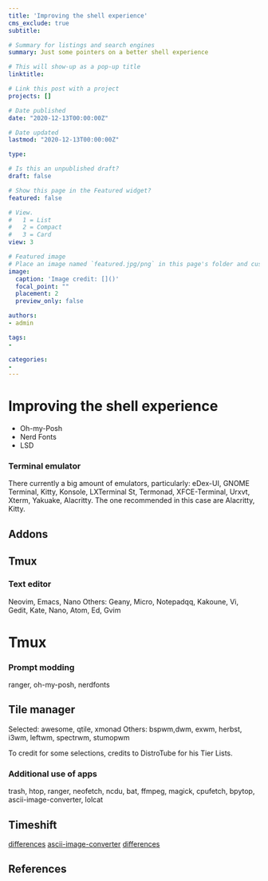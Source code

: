 ```yaml
---
title: 'Improving the shell experience'
cms_exclude: true
subtitle:

# Summary for listings and search engines
summary: Just some pointers on a better shell experience

# This will show-up as a pop-up title
linktitle: 

# Link this post with a project
projects: []

# Date published
date: "2020-12-13T00:00:00Z"

# Date updated
lastmod: "2020-12-13T00:00:00Z"

type:

# Is this an unpublished draft?
draft: false

# Show this page in the Featured widget?
featured: false

# View.
#   1 = List
#   2 = Compact
#   3 = Card
view: 3

# Featured image
# Place an image named `featured.jpg/png` in this page's folder and customize its options here.
image:
  caption: 'Image credit: []()'
  focal_point: ""
  placement: 2
  preview_only: false

authors:
- admin

tags:
- 

categories:
- 
---
```


# Improving the shell experience
- Oh-my-Posh
- Nerd Fonts
- LSD


### Terminal emulator
There currently a big amount of emulators, particularly: eDex-UI, GNOME Terminal, Kitty, Konsole, LXTerminal St, Termonad, XFCE-Terminal, Urxvt, Xterm, Yakuake, Alacritty.
The one recommended in this case are Alacritty, Kitty.



## Addons

## Tmux

### Text editor
Neovim, Emacs, Nano
Others: Geany, Micro, Notepadqq, Kakoune, Vi, Gedit, Kate, Nano, Atom, Ed, Gvim

# Tmux
### Prompt modding
ranger, oh-my-posh, nerdfonts
## Tile manager
Selected: awesome, qtile, xmonad
Others: bspwm,dwm, exwm, herbst, i3wm, leftwm, spectrwm, stumopwm


To credit for some selections, credits to DistroTube for his Tier Lists.

### Additional use of apps
trash, htop, ranger, neofetch, ncdu, bat, ffmpeg, magick, cpufetch, bpytop, ascii-image-converter, lolcat

## Timeshift
[differences](https://askubuntu.com/questions/18078/what-is-the-difference-between-a-desktop-environment-and-a-window-manager)
[ascii-image-converter](https://github.com/TheZoraiz/ascii-image-converter)
[differences](https://embeddedinventor.com/linux-distros-vs-desktop-environments-differences-explained/)
## References

